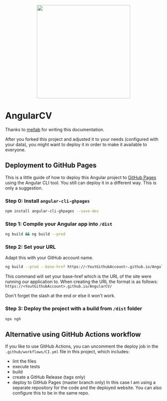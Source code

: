 <p align="center">
  <img src="https://raw.githubusercontent.com/StegSchreck/AngularCV/master/src/assets/img/AngularCV.png" width="300px">
</p>

# AngularCV
Thanks to [mellab](https://github.com/mellab) for writing this documentation.

After you forked this project and adjusted it to your needs (configured with your data), you might want to deploy it in order to make it available to everyone.

## Deployment to GitHub Pages
This is a little guide of how to deploy this Angular project to [GitHub Pages](https://pages.github.com/) using the Angular CLI tool. You still can deploy it in a different way. This is only a suggestion.

### Step 0: Install `angular-cli-ghpages`
```sh
npm install angular-cli-ghpages --save-dev
```

### Step 1: Compile your Angular app into `/dist`
```sh
ng build && ng build --prod
```

### Step 2: Set your URL
Adapt this with your GitHub account name.
```sh
ng build --prod --base-href https://<YoutGithubAccount>.github.io/AngularCV/
```

This command will set your base-href which is the URL of the site were running our application to. When creating the URL the format is as follows:
`https://<YoutGithubAccount>.github.io/AngularCV/`

Don't forget the slash at the end or else it won't work.

### Step 3: Deploy the project with a build from `/dist` folder
```sh
npx ngh
```

## Alternative using GitHub Actions workflow
If you like to use GitHub Actions, you can uncomment the deploy job in the `.github/workflows/CI.yml` file in this project, which includes:
- lint the files
- execute tests
- build
- create a GitHub Release (tags only)
- deploy to GitHub Pages (master branch only)
  In this case I am using a separate repository for the code and the deployed website. You can also configure this to be in the same repo.


